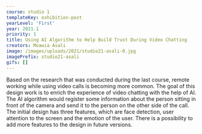 ```yaml
---
course: studio 1
templateKey: exhibition-post
yearLevel: 'First'
year: 2021.1
priority: 1
title: Using AI Algorithm to Help Build Trust During Video Chatting
creators: Moawia Asali
image: /images/uploads/2021/studio21-asali-0.jpg
imagePrefix: studio21-asali
gifs: []
---
```


Based on the research that was conducted during the last course, remote working while using video calls is becoming more common. The goal of this design work is to enrich the experience of video chatting with the help of AI. The AI algorithm would register some information about the person sitting in front of the camera and send it to the person on the other side of the call. The initial design has three features, which are face detection, user attention to the screen and the emotion of the user. There is a possibility to add more features to the design in future versions.
